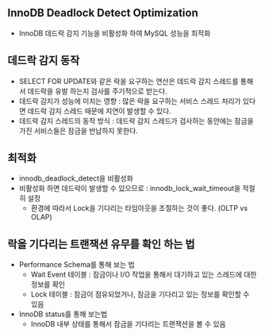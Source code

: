 ## InnoDB Deadlock Detect Optimization
+ InnoDB 데드락 감지 기능을 비활성화 하여 MySQL 성능을 최적화

## 데드락 감지 동작
+ SELECT FOR UPDATE와 같은 락을 요구하는 연산은 데드락 감지 스레드를 통해서 데드락을 유발 하는지 검사를 주기적으로 받는다.
+ 데드락 감지가 성능에 미치는 영향 : 많은 락을 요구하는 서비스 스레드 처리가 있다면 데드락 감지 스레드 때문에 지연이 발생할 수 있다.
+ 데드락 감지 스레드의 동작 방식 : 데드락 감지 스레드가 검사하는 동안에는 잠금을 가진 서비스들은 잠금을 반납하지 못한다.

## 최적화
+ innodb_deadlock_detect을 비활성화
+ 비활성화 하면 데드락이 발생할 수 있으므로 : innodb_lock_wait_timeout을 적절히 설정
  - 환경에 따라서 Lock을 기다리는 타임아웃을 조절하는 것이 좋다. (OLTP vs OLAP)
 
## 락을 기다리는 트랜잭션 유무를 확인 하는 법
+ Performance Schema를 통해 보는 법
  - Wait Event 테이블 : 잠금이나 I/O 작업을 통해서 대기하고 있는 스레드에 대한 정보를 확인
  - Lock 테이블 : 잠금이 점유되었거나, 잠금을 기다리고 있는 정보를 확인할 수 있음
+ InnoDB status를 통해 보는법
  - InnoDB 내부 상태를 통해서 잠금을 기다리는 트랜잭션을 볼 수 있음
 
